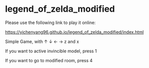 # legend_of_zelda_modified

Please use the following link to play it online:

https://yichenyang96.github.io/legend_of_zelda_modified/index.html

Simple Game, with ↑ ↓ ← → z and x

If you want to active invincible model, press 1

If you want to go to modified room, press 4
